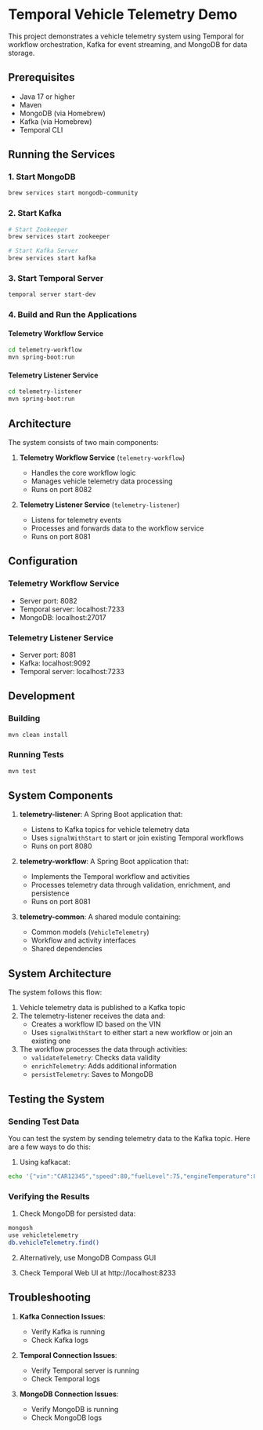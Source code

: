 # Temporal Vehicle Telemetry Demo

This project demonstrates a vehicle telemetry system using Temporal for workflow orchestration, Kafka for event streaming, and MongoDB for data storage.

## Prerequisites

- Java 17 or higher
- Maven
- MongoDB (via Homebrew)
- Kafka (via Homebrew)
- Temporal CLI

## Running the Services

### 1. Start MongoDB
```bash
brew services start mongodb-community
```

### 2. Start Kafka
```bash
# Start Zookeeper
brew services start zookeeper

# Start Kafka Server
brew services start kafka
```

### 3. Start Temporal Server
```bash
temporal server start-dev
```

### 4. Build and Run the Applications

#### Telemetry Workflow Service
```bash
cd telemetry-workflow
mvn spring-boot:run
```

#### Telemetry Listener Service
```bash
cd telemetry-listener
mvn spring-boot:run
```

## Architecture

The system consists of two main components:

1. **Telemetry Workflow Service** (`telemetry-workflow`)
   - Handles the core workflow logic
   - Manages vehicle telemetry data processing
   - Runs on port 8082

2. **Telemetry Listener Service** (`telemetry-listener`)
   - Listens for telemetry events
   - Processes and forwards data to the workflow service
   - Runs on port 8081

## Configuration

### Telemetry Workflow Service
- Server port: 8082
- Temporal server: localhost:7233
- MongoDB: localhost:27017

### Telemetry Listener Service
- Server port: 8081
- Kafka: localhost:9092
- Temporal server: localhost:7233

## Development

### Building
```bash
mvn clean install
```

### Running Tests
```bash
mvn test
```

## System Components

1. **telemetry-listener**: A Spring Boot application that:
   - Listens to Kafka topics for vehicle telemetry data
   - Uses `signalWithStart` to start or join existing Temporal workflows
   - Runs on port 8080

2. **telemetry-workflow**: A Spring Boot application that:
   - Implements the Temporal workflow and activities
   - Processes telemetry data through validation, enrichment, and persistence
   - Runs on port 8081

3. **telemetry-common**: A shared module containing:
   - Common models (`VehicleTelemetry`)
   - Workflow and activity interfaces
   - Shared dependencies

## System Architecture

The system follows this flow:

1. Vehicle telemetry data is published to a Kafka topic
2. The telemetry-listener receives the data and:
   - Creates a workflow ID based on the VIN
   - Uses `signalWithStart` to either start a new workflow or join an existing one
3. The workflow processes the data through activities:
   - `validateTelemetry`: Checks data validity
   - `enrichTelemetry`: Adds additional information
   - `persistTelemetry`: Saves to MongoDB

## Testing the System

### Sending Test Data

You can test the system by sending telemetry data to the Kafka topic. Here are a few ways to do this:

1. Using kafkacat:
```bash
echo '{"vin":"CAR12345","speed":80,"fuelLevel":75,"engineTemperature":85,"latitude":37.7749,"longitude":-122.4194,"timestamp":"2024-03-20T12:00:00Z"}' | kcat -b localhost:9092 -t vehicle-telemetry -P
```

### Verifying the Results

1. Check MongoDB for persisted data:
```bash
mongosh
use vehicletelemetry
db.vehicleTelemetry.find()
```
2. Alternatively, use MongoDB Compass GUI

3. Check Temporal Web UI at http://localhost:8233

## Troubleshooting

1. **Kafka Connection Issues**:
   - Verify Kafka is running
   - Check Kafka logs

2. **Temporal Connection Issues**:
   - Verify Temporal server is running
   - Check Temporal logs

3. **MongoDB Connection Issues**:
   - Verify MongoDB is running
   - Check MongoDB logs
